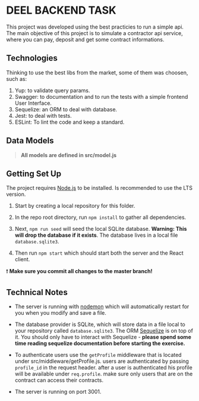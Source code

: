 # DEEL BACKEND TASK

This project was developed using the best practicies to run a simple api. The main objective of this project is to simulate a contractor api service, where you can
pay, deposit and get some contract informations.

## Technologies

Thinking to use the best libs from the market, some of them was choosen, such as:

1. Yup: to validate query params.
2. Swagger: to documentation and to run the tests with a simple frontend User Interface.
3. Sequelize: an ORM to deal with database.
4. Jest: to deal with tests.
5. ESLint: To lint the code and keep a standard.

## Data Models

> **All models are defined in src/model.js**

## Getting Set Up

The project requires [Node.js](https://nodejs.org/en/) to be installed. Is recommended to use the LTS version.

1. Start by creating a local repository for this folder.

1. In the repo root directory, run `npm install` to gather all dependencies.

1. Next, `npm run seed` will seed the local SQLite database. **Warning: This will drop the database if it exists**. The database lives in a local file `database.sqlite3`.

1. Then run `npm start` which should start both the server and the React client.

❗️ **Make sure you commit all changes to the master branch!**

## Technical Notes

- The server is running with [nodemon](https://nodemon.io/) which will automatically restart for you when you modify and save a file.

- The database provider is SQLite, which will store data in a file local to your repository called `database.sqlite3`. The ORM [Sequelize](http://docs.sequelizejs.com/) is on top of it. You should only have to interact with Sequelize - **please spend some time reading sequelize documentation before starting the exercise.**

- To authenticate users use the `getProfile` middleware that is located under src/middleware/getProfile.js. users are authenticated by passing `profile_id` in the request header. after a user is authenticated his profile will be available under `req.profile`. make sure only users that are on the contract can access their contracts.
- The server is running on port 3001.
